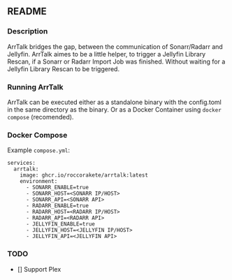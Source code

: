 ## README

### Description
ArrTalk bridges the gap, between the communication of Sonarr/Radarr and Jellyfin.
ArrTalk aimes to be a little helper, to trigger a Jellyfin Library Rescan, if a Sonarr or Radarr Import Job was finished. Without waiting for a Jellyfin Library Rescan to be triggered.

### Running ArrTalk

ArrTalk can be executed either as a standalone binary with the config.toml in the same directory as the binary.
Or as a Docker Container using `docker compose` (recomended).

### Docker Compose

Example `compose.yml`:

```
services:
  arrtalk:
    image: ghcr.io/roccorakete/arrtalk:latest
    environment:
      - SONARR_ENABLE=true
      - SONARR_HOST=<SONARR IP/HOST>
      - SONARR_API=<SONARR API>
      - RADARR_ENABLE=true
      - RADARR_HOST=<RADARR IP/HOST>
      - RADARR_API=<RADARR API>
      - JELLYFIN_ENABLE=true
      - JELLYFIN_HOST=<JELLYFIN IP/HOST>
      - JELLYFIN_API=<JELLYFIN API>
```
### TODO

- [] Support Plex